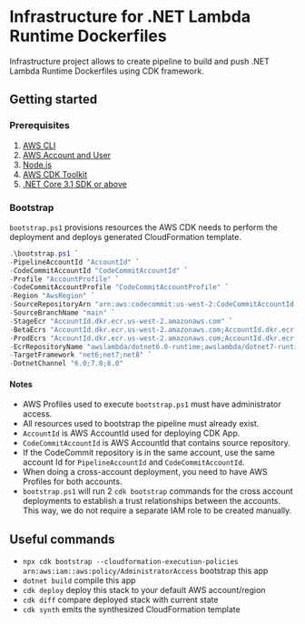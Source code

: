 # Infrastructure for .NET Lambda Runtime Dockerfiles

Infrastructure project allows to create pipeline to build and push .NET Lambda Runtime Dockerfiles using CDK framework.

## Getting started
### Prerequisites
1. [AWS CLI](https://aws.amazon.com/cli/)
2. [AWS Account and User](https://portal.aws.amazon.com/billing/signup)
3. [Node.js](https://nodejs.org/)
4. [AWS CDK Toolkit](https://www.npmjs.com/package/aws-cdk)
5. [.NET Core 3.1 SDK or above](https://dotnet.microsoft.com/download)

### Bootstrap

`bootstrap.ps1` provisions resources the AWS CDK needs to perform the deployment and deploys generated CloudFormation template.

```powershell
.\bootstrap.ps1 `
-PipelineAccountId "AccountId" `
-CodeCommitAccountId "CodeCommitAccountId" `
-Profile "AccountProfile" `
-CodeCommitAccountProfile "CodeCommitAccountProfile" `
-Region "AwsRegion" `
-SourceRepositoryArn "arn:aws:codecommit:us-west-2:CodeCommitAccountId:aws-lambda-dotnet" `
-SourceBranchName "main" `
-StageEcr "AccountId.dkr.ecr.us-west-2.amazonaws.com" `
-BetaEcrs "AccountId.dkr.ecr.us-west-2.amazonaws.com;AccountId.dkr.ecr.us-west-2.amazonaws.com" `
-ProdEcrs "AccountId.dkr.ecr.us-west-2.amazonaws.com;AccountId.dkr.ecr.us-west-2.amazonaws.com" `
-EcrRepositoryName "awslambda/dotnet6.0-runtime;awslambda/dotnet7-runtime;awslambda/dotnet8-runtime" `
-TargetFramework "net6;net7;net8" `
-DotnetChannel "6.0;7.0;8.0"
```

#### Notes
 - AWS Profiles used to execute `bootstrap.ps1` must have administrator access.
 - All resources used to bootstrap the pipeline must already exist.
 - `AccountId` is AWS AccountId used for deploying CDK App.
 - `CodeCommitAccountId` is AWS AccountId that contains source repository.
 - If the CodeCommit repository is in the same account, use the same account Id for `PipelineAccountId` and `CodeCommitAccountId`.
 - When doing a cross-account deployment, you need to have AWS Profiles for both accounts.
 - `bootstrap.ps1` will run 2 `cdk bootstrap` commands for the cross account deployments to establish a trust relationships between the accounts. This way, we do not require a separate IAM role to be created manually.

## Useful commands
* `npx cdk bootstrap --cloudformation-execution-policies arn:aws:iam::aws:policy/AdministratorAccess` bootstrap this app
* `dotnet build` compile this app
* `cdk deploy`       deploy this stack to your default AWS account/region
* `cdk diff`         compare deployed stack with current state
* `cdk synth`        emits the synthesized CloudFormation template

